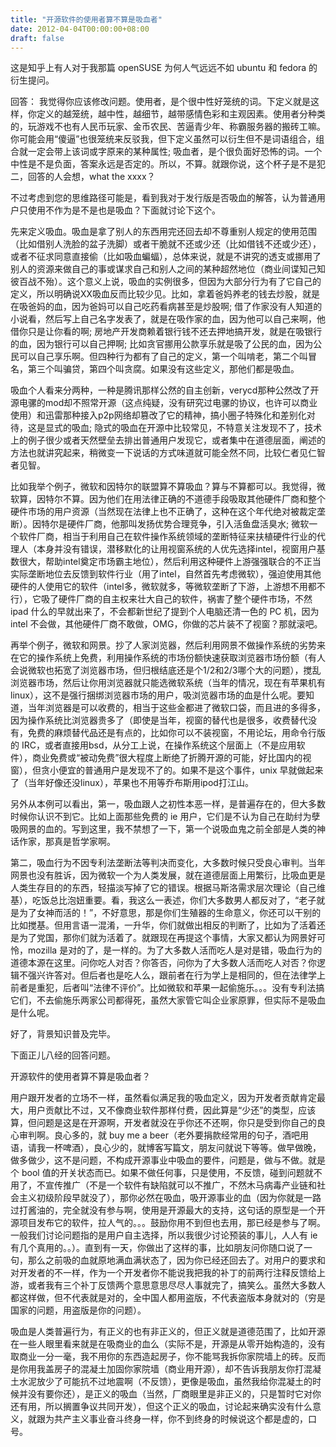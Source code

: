 ```yaml
---
title: "开源软件的使用者算不算是吸血者"
date: 2012-04-04T00:00:00+08:00
draft: false
---
```

这是知乎上有人对于我那篇 openSUSE 为何人气远远不如 ubuntu 和 fedora 的衍生提问。

回答： 我觉得你应该修改问题。使用者，是个很中性好笼统的词。下定义就是这样，你定义的越笼统，越中性，越细节，越带感情色彩和主观因素。使用者分种类的，玩游戏不也有人民币玩家、金币农民、苦逼青少年、称霸服务器的搬砖工嘛。你可能会用“傻逼”也很笼统来反驳我，但下定义虽然可以衍生但不是词语组合，组合就一定会带上该词或字原来的某种属性; 吸血者，是个很负面好恐怖的词。一个中性是不是负面，答案永远是否定的。所以，不算。就跟你说，这个杯子是不是犯二，回答的人会想，what the xxxx？

不过考虑到您的思维路径可能是，看到我对于发行版是否吸血的解答，认为普通用户只使用不作为是不是也是吸血？下面就讨论下这个。

先来定义吸血。吸血是拿了别人的东西用完还回去却不尊重别人规定的使用范围（比如借别人洗脸的盆子洗脚）或者干脆就不还或少还（比如借钱不还或少还），或者不征求同意直接偷（比如吸血蝙蝠），总体来说，就是不讲究的透支或挪用了别人的资源来做自己的事或谋求自己和别人之间的某种超然地位（商业间谍知己知彼百战不殆）。这个意义上说，吸血的实例很多，但因为大部分行为有了它自己的定义，所以明确说XX吸血反而比较少见。比如，拿着爸妈养老的钱去炒股，就是在吸爸妈的血，因为爸妈可以自己吃药看病甚至是炒股啊; 借了作家没有人知道的小说看，然后写上自己名字发表了，就是在吸作家的血，因为他可以自己来啊，他借你只是让你看的啊; 房地产开发商赖着银行钱不还去押地搞开发，就是在吸银行的血，因为银行可以自己押啊; 比如贪官挪用公款享乐就是吸了公民的血，因为公民可以自己享乐啊。但四种行为都有了自己的定义，第一个叫啃老，第二个叫冒名，第三个叫骗贷，第四个叫贪腐。如果没有这些定义，那他们都是吸血。

吸血个人看来分两种，一种是腾讯那样公然的自主创新，verycd那种公然改了开源电骡的mod却不照常开源（这点纯疑，没有研究过电骡的协议，也许可以商业使用）和迅雷那种接入p2p网络却篡改了它的精神，搞小圈子特殊化和差别化对待，这是显式的吸血; 隐式的吸血在开源中比较常见，不特意关注发现不了，技术上的例子很少或者天然壁垒去排出普通用户发现它，或者集中在道德层面，阐述的方法也就讲究起来，稍微变一下说话的方式味道就可能全然不同，比较仁者见仁智者见智。

比如我举个例子，微软和因特尔的联盟算不算吸血？算与不算都可以。我觉得，微软算，因特尔不算。因为他们在用法律正确的不道德手段吸取其他硬件厂商和整个硬件市场的用户资源（当然现在法律上也不正确了，这种在这个年代绝对被裁定垄断）。因特尔是硬件厂商，他那叫发扬优势合理竞争，引入活鱼盘活臭水; 微软一个软件厂商，相当于利用自己在软件操作系统领域的垄断特征来扶植硬件行业的代理人（本身并没有错误，潜移默化的让用视窗系统的人优先选择intel，视窗用户基数很大，帮助intel奠定市场霸主地位），然后利用这种硬件上游强强联合的不正当实际垄断地位去反馈到软件行业（用了intel，自然首先考虑微软），强迫使用其他硬件的人使用它的软件（intel多，微软就多，等微软垄断了下游，上游想不用都不行），它吸了硬件厂商的自主权来壮大自己的软件，祸害了整个硬件市场，不然 ipad 什么的早就出来了，不会都新世纪了提到个人电脑还清一色的 PC 机，因为intel 不会做，其他硬件厂商不敢做，OMG，你做的芯片装不了视窗？那就滚吧。

再举个例子，微软和网景。抄了人家浏览器，然后利用网景不做操作系统的劣势来在它的操作系统上免费，利用操作系统的市场份额快速获取浏览器市场份额（有人会说微软也拓宽了浏览器市场，但归根结底还是个1/2和2/3哪个大的问题），搅乱浏览器市场，然后让你用浏览器就只能选微软系统（当年的情况，现在有苹果机有linux），这不是强行捆绑浏览器市场的用户，吸浏览器市场的血是什么呢。要知道，当年浏览器是可以收费的，相当于这些金都进了微软口袋，而且进的多得多，因为操作系统比浏览器贵多了（即使是当年，视窗的替代也是很多，收费替代没有，免费的麻烦替代品还是有点的，比如你可以不装视窗，不用论坛，用命令行版的 IRC，或者直接用bsd，从分工上说，在操作系统这个层面上（不是应用软件），商业免费或“被动免费”很大程度上断绝了折腾开源的可能，好比国内的视窗），但贪小便宜的普通用户是发现不了的。如果不是这个事件，unix 早就做起来了（当年好像还没linux），苹果也不用等乔布斯用ipod打江山。

另外从本例可以看出，第一，吸血跟人之初性本恶一样，是普遍存在的，但大多数时候你认识不到它。比如上面那些免费的 ie 用户，它们是不认为自己在助纣为孽吸网景的血的。写到这里，我不禁想了一下，第一个说吸血鬼之前全部是人类的神话作家，那真是哲学家啊。

第二，吸血行为不因专利法垄断法等判决而变化，大多数时候只受良心审判。当年网景也没有胜诉，因为微软一个为人类发展，就在道德层面上用繁衍，比吸血更是人类生存目的的东西，轻描淡写掉了它的错误。根据马斯洛需求层次理论（自己维基），吃饭总比泡妞重要。看，我这么一表述，你们大多数男人都反对了，“老子就是为了女神而活的！”，不好意思，那是你们生殖器的生命意义，你还可以干别的比如搅基。但用言语一混淆，一升华，你们就做出相反的判断了，比如为了活着还是为了党国，那你们就为活着了。就跟现在再提这个事情，大家又都认为网景好可怜，mozilla 是对的了，是一样的。为了大多数人活而吃人是对是错，吸血行为的道德本源在这里。问你吃人对否？你答否，问你为了大多数人活而吃人对否？你逻辑不强兴许答对。但后者也是吃人么，跟前者在行为学上是相同的，但在法律学上前者是重犯，后者叫“法律不评价”。比如微软和苹果一起偷施乐。。。没有专利法搞它们，不去偷施乐两家公司都得死，虽然大家管它叫企业家原罪，但实际不是吸血是什么呢。

好了，背景知识普及完毕。

下面正儿八经的回答问题。

开源软件的使用者算不算是吸血者？

用户跟开发者的立场不一样，虽然看似满足我的吸血定义，因为开发者贡献肯定最大，用户贡献比不过，又不像商业软件那样付费，因此算是“少还”的类型，应该算，但问题是这是在开源啊，开发者就没在乎你还不还啊，你只是受到你自己的良心审判啊。良心多的，就 buy me a beer（老外要捐款经常用的句子，酒吧用语，请我一杯啤酒），良心少的，就博客写篇文，朋友问就说下等等。做早做晚，做多做少，这不是问题，不构成开源事业中吸血的要件，问题是，做与不做。就是个 bool 值的开关状态而已。如果不做任何事，只是使用，不反馈，碰到问题就不用了，不宣传推广（不是一个软件有缺陷就可以不推广，不然木马病毒产业链和社会主义初级阶段早就没了），那你必然在吸血，吸开源事业的血（因为你就是一路过打酱油的，完全就没有参与啊，使用是开源最大的支持，这句话的原型是一个开源项目发布它的软件，拉人气的。。。鼓励你用不到但也去用，那已经是参与了啊。一般我们讨论问题指的是用户自主选择，所以我很少讨论预装的事儿，人人有 ie 有几个真用的。。）。直到有一天，你做出了这样的事，比如朋友问你随口说了一句，那么之前吸的血就原地满血满状态了，因为你已经还回去了。对用户的要求和对开发者的不一样，作为一个开发者你不能说我把我的补丁的前两行注释反馈给上游，或者我有三个补丁反馈两个意思意思尽尽人事就完了，搞笑么。虽然大多数人都这样做，但不代表就是对的，全中国人都用盗版，不代表盗版本身就对的（穷是国家的问题，用盗版是你的问题）。

吸血是人类普遍行为，有正义的也有非正义的，但正义就是道德范围了，比如开源在一些人眼里看来就是在吸商业的血么（实际不是，开源是从零开始构造的，没有取商业一分一毫，我不用你的东西造起房子，你不能骂我拆你家院墙上的砖。反而是你用我盖房子的混凝土加固你家院墙（商业用开源），却不告诉我朋友你打混凝土水泥放少了可能抗不过地震啊（不反馈），更像是吸血，虽然我给你混凝土的时候并没有要你还），是正义的吸血（当然，厂商眼里是非正义的，只是暂时它对你还有用，所以搁置争议共同开发），但这个正义的吸血，讨论起来确实没有什么意义，就跟为共产主义事业奋斗终身一样，你不到终身的时候说这个都是虚的，口号。
